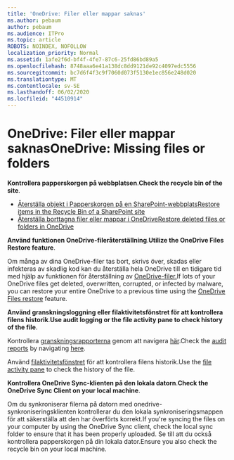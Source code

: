 ```yaml
---
title: 'OneDrive: Filer eller mappar saknas'
ms.author: pebaum
author: pebaum
ms.audience: ITPro
ms.topic: article
ROBOTS: NOINDEX, NOFOLLOW
localization_priority: Normal
ms.assetid: 1afe2f6d-bf4f-4fe7-87c6-25fd86bd89a5
ms.openlocfilehash: 8748aaa6e41a138dc8dd9121de92c4097edc5556
ms.sourcegitcommit: bc7d6f4f3c9f7060d073f5130e1ec856e248d020
ms.translationtype: MT
ms.contentlocale: sv-SE
ms.lasthandoff: 06/02/2020
ms.locfileid: "44510914"
---
```

# <a name="onedrive-missing-files-or-folders"></a><span data-ttu-id="c435a-102">OneDrive: Filer eller mappar saknas</span><span class="sxs-lookup"><span data-stu-id="c435a-102">OneDrive: Missing files or folders</span></span>

<span data-ttu-id="c435a-103">**Kontrollera papperskorgen på webbplatsen**.</span><span class="sxs-lookup"><span data-stu-id="c435a-103">**Check the recycle bin of the site**.</span></span>

- [<span data-ttu-id="c435a-104">Återställa objekt i Papperskorgen på en SharePoint-webbplats</span><span class="sxs-lookup"><span data-stu-id="c435a-104">Restore items in the Recycle Bin of a SharePoint site</span></span>](https://support.office.com/article/restore-deleted-items-from-the-site-collection-recycle-bin-5fa924ee-16d7-487b-9a0a-021b9062d14b)
- [<span data-ttu-id="c435a-105">Återställa borttagna filer eller mappar i OneDrive</span><span class="sxs-lookup"><span data-stu-id="c435a-105">Restore deleted files or folders in OneDrive</span></span>](https://support.office.com/article/Restore-deleted-files-or-folders-in-OneDrive-949ada80-0026-4db3-a953-c99083e6a84f)


<span data-ttu-id="c435a-106">**Använd funktionen OneDrive-fileråterställning**.</span><span class="sxs-lookup"><span data-stu-id="c435a-106">**Utilize the OneDrive Files Restore feature**.</span></span> 

<span data-ttu-id="c435a-107">Om många av dina OneDrive-filer tas bort, skrivs över, skadas eller infekteras av skadlig kod kan du återställa hela OneDrive till en tidigare tid med hjälp av funktionen för återställning av [OneDrive-filer.](https://support.office.com/article/Restore-your-OneDrive-fa231298-759d-41cf-bcd0-25ac53eb8a15)</span><span class="sxs-lookup"><span data-stu-id="c435a-107">If lots of your OneDrive files get deleted, overwritten, corrupted, or infected by malware, you can restore your entire OneDrive to a previous time using the [OneDrive Files restore](https://support.office.com/article/Restore-your-OneDrive-fa231298-759d-41cf-bcd0-25ac53eb8a15) feature.</span></span>


<span data-ttu-id="c435a-108">**Använd granskningsloggning eller filaktivitetsfönstret för att kontrollera filens historik**.</span><span class="sxs-lookup"><span data-stu-id="c435a-108">**Use audit logging or the file activity pane to check history of the file**.</span></span>

<span data-ttu-id="c435a-109">Kontrollera [granskningsrapporterna](https://docs.microsoft.com/microsoft-365/compliance/search-the-audit-log-in-security-and-compliance) genom att navigera [här](https://sip.protection.office.com/).</span><span class="sxs-lookup"><span data-stu-id="c435a-109">Check the [audit reports](https://docs.microsoft.com/microsoft-365/compliance/search-the-audit-log-in-security-and-compliance) by navigating [here](https://sip.protection.office.com/).</span></span>


<span data-ttu-id="c435a-110">Använd [filaktivitetsfönstret](https://support.office.com/article/File-activity-in-a-document-library-6105ecda-1dd0-4f6f-9542-102bf5c0ffe0) för att kontrollera filens historik.</span><span class="sxs-lookup"><span data-stu-id="c435a-110">Use the [file activity pane](https://support.office.com/article/File-activity-in-a-document-library-6105ecda-1dd0-4f6f-9542-102bf5c0ffe0) to check the history of the file.</span></span>


<span data-ttu-id="c435a-111">**Kontrollera OneDrive Sync-klienten på den lokala datorn**.</span><span class="sxs-lookup"><span data-stu-id="c435a-111">**Check the OneDrive Sync Client on your local machine**.</span></span>

<span data-ttu-id="c435a-112">Om du synkroniserar filerna på datorn med onedrive-synkroniseringsklienten kontrollerar du den lokala synkroniseringsmappen för att säkerställa att den har överförts korrekt.</span><span class="sxs-lookup"><span data-stu-id="c435a-112">If you're syncing the files on your computer by using the OneDrive Sync client, check the local sync folder to ensure that it has been properly uploaded.</span></span> <span data-ttu-id="c435a-113">Se till att du också kontrollera papperskorgen på din lokala dator.</span><span class="sxs-lookup"><span data-stu-id="c435a-113">Ensure you also check the recycle bin on your local machine.</span></span>

